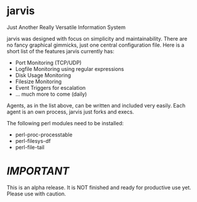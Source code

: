 jarvis
======

Just Another Really Versatile Information System

jarvis was designed with focus on simplicity and maintainability. There are no fancy graphical gimmicks,
just one central configuration file. Here is a short list of the features jarvis currently has:

* Port Monitoring (TCP/UDP)
* Logfile Monitoring using regular expressions
* Disk Usage Monitoring
* Filesize Monitoring
* Event Triggers for escalation
* ... much more to come (daily)

Agents, as in the list above, can be written and included very easily. Each agent is an own process,
jarvis just forks and execs.

The following perl modules need to be installed:

* perl-proc-processtable
* perl-filesys-df
* perl-file-tail

*IMPORTANT*
===========

This is an alpha release. It is NOT finished and ready for productive use yet. Please use with caution.
